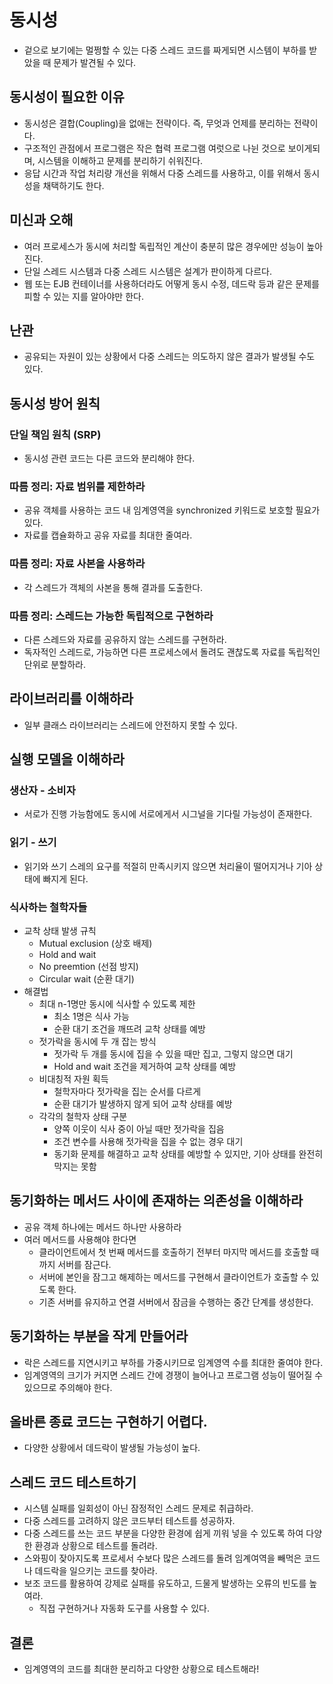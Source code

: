 # 동시성

- 겉으로 보기에는 멀쩡할 수 있는 다중 스레드 코드를 짜게되면 시스템이 부하를 받았을 때 문제가 발견될 수 있다.

## 동시성이 필요한 이유

- 동시성은 결합(Coupling)을 없애는 전략이다. 즉, 무엇과 언제를 분리하는 전략이다.
- 구조적인 관점에서 프로그램은 작은 협력 프로그램 여럿으로 나뉜 것으로 보이게되며, 시스템을 이해하고 문제를 분리하기 쉬워진다.
- 응답 시간과 작업 처리량 개선을 위해서 다중 스레드를 사용하고, 이를 위해서 동시성을 채택하기도 한다.

## 미신과 오해

- 여러 프로세스가 동시에 처리할 독립적인 계산이 충분히 많은 경우에만 성능이 높아진다.
- 단일 스레드 시스템과 다중 스레드 시스템은 설계가 판이하게 다르다.
- 웹 또는 EJB 컨테이너를 사용하더라도 어떻게 동시 수정, 데드락 등과 같은 문제를 피할 수 있는 지를 알아야만 한다.

## 난관

- 공유되는 자원이 있는 상황에서 다중 스레드는 의도하지 않은 결과가 발생될 수도 있다.

## 동시성 방어 원칙

### 단일 책임 원칙 (SRP)

- 동시성 관련 코드는 다른 코드와 분리해야 한다.

### 따름 정리: 자료 범위를 제한하라

- 공유 객체를 사용하는 코드 내 임계영역을 synchronized 키워드로 보호할 필요가 있다.
- 자료를 캡슐화하고 공유 자료를 최대한 줄여라.

### 따름 정리: 자료 사본을 사용하라

- 각 스레드가 객체의 사본을 통해 결과를 도출한다.

### 따름 정리: 스레드는 가능한 독립적으로 구현하라

- 다른 스레드와 자료를 공유하지 않는 스레드를 구현하라.
- 독자적인 스레드로, 가능하면 다른 프로세스에서 돌려도 괜찮도록 자료를 독립적인 단위로 분할하라.

## 라이브러리를 이해하라

- 일부 클래스 라이브러리는 스레드에 안전하지 못할 수 있다.

## 실행 모델을 이해하라

### 생산자 - 소비자

- 서로가 진행 가능함에도 동시에 서로에게서 시그널을 기다릴 가능성이 존재한다.

### 읽기 - 쓰기

- 읽기와 쓰기 스레의 요구를 적절히 만족시키지 않으면 처리율이 떨어지거나 기아 상태에 빠지게 된다.

### 식사하는 철학자들

- 교착 상태 발생 규칙
    - Mutual exclusion (상호 배제)
    - Hold and wait
    - No preemtion (선점 방지)
    - Circular wait (순환 대기)
- 해결법
    - 최대 n-1명만 동시에 식사할 수 있도록 제한
        - 최소 1명은 식사 가능
        - 순환 대기 조건을 깨뜨려 교착 상태를 예방
    - 젓가락을 동시에 두 개 잡는 방식
        - 젓가락 두 개를 동시에 집을 수 있을 때만 집고, 그렇지 않으면 대기
        - Hold and wait 조건을 제거하여 교착 상태를 예방
    - 비대칭적 자원 획득
        - 철학자마다 젓가락을 집는 순서를 다르게
        - 순환 대기가 발생하지 않게 되어 교착 상태를 예방
    - 각각의 철학자 상태 구분
        - 양쪽 이웃이 식사 중이 아닐 때만 젓가락을 집음
        - 조건 변수를 사용해 젓가락을 집을 수 없는 경우 대기
        - 동기화 문제를 해결하고 교착 상태를 예방할 수 있지만, 기아 상태를 완전히 막지는 못함

## 동기화하는 메서드 사이에 존재하는 의존성을 이해하라

- 공유 객체 하나에는 메서드 하나만 사용하라
- 여러 메서드를 사용해야 한다면
    - 클라이언트에서 첫 번째 메서드를 호출하기 전부터 마지막 메서드를 호출할 때까지 서버를 잠근다.
    - 서버에 본인을 잠그고 해제하는 메서드를 구현해서 클라이언트가 호출할 수 있도록 한다.
    - 기존 서버를 유지하고 연결 서버에서 잠금을 수행하는 중간 단계를 생성한다.

## 동기화하는 부분을 작게 만들어라

- 락은 스레드를 지연시키고 부하를 가중시키므로 임계영역 수를 최대한 줄여야 한다.
- 임계영역의 크기가 커지면 스레드 간에 경쟁이 늘어나고 프로그램 성능이 떨어질 수 있으므로 주의해야 한다.

## 올바른 종료 코드는 구현하기 어렵다.

- 다양한 상황에서 데드락이 발생될 가능성이 높다.

## 스레드 코드 테스트하기

- 시스템 실패를 일회성이 아닌 잠정적인 스레드 문제로 취급하라.
- 다중 스레드를 고려하지 않은 코드부터 테스트를 성공하자.
- 다중 스레드를 쓰는 코드 부분을 다양한 환경에 쉽게 끼워 넣을 수 있도록 하여 다양한 환경과 상황으로 테스트를 돌려라.
- 스와핑이 잦아지도록 프로세서 수보다 많은 스레드를 돌려 임계여역을 빼먹은 코드나 데드락을 일으키는 코드를 찾아라.
- 보조 코드를 활용하여 강제로 실패를 유도하고, 드물게 발생하는 오류의 빈도를 높여라.
    - 직접 구현하거나 자동화 도구를 사용할 수 있다.

## 결론

- 임계영역의 코드를 최대한 분리하고 다양한 상황으로 테스트해라!